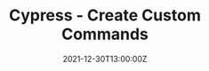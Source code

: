 ---
categories: ["Cypress"]
date: 2021-12-30T13:00:00Z
draft: true
title: Cypress - Create Custom Commands
url: '/cypress-custom-commands'
series: ["Cypress Custom Commands"]
---